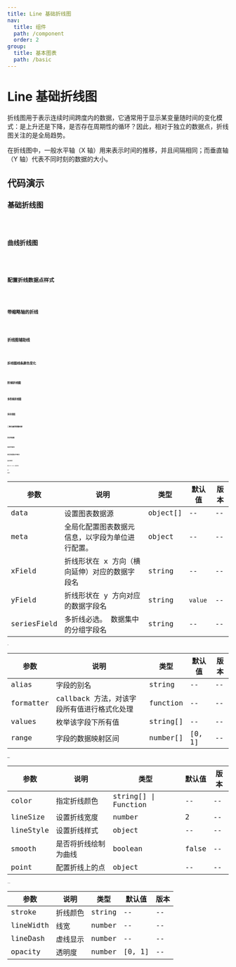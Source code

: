 ```yaml
---
title: Line 基础折线图
nav:
  title: 组件
  path: /component
  order: 2
group:
  title: 基本图表
  path: /basic
---
```


# Line 基础折线图

折线图用于表示连续时间跨度内的数据，它通常用于显示某变量随时间的变化模式：是上升还是下降，是否存在周期性的循环？因此，相对于独立的数据点，折线图关注的是全局趋势。

在折线图中，一般水平轴（X 轴）用来表示时间的推移，并且间隔相同；而垂直轴（Y 轴）代表不同时刻的数据的大小。

## 代码演示

### 基础折线图

<code src="./demo/demo-01.tsx" />

### 曲线折线图

<code src="./demo/demo-02.tsx" />

### 配置折线数据点样式

<code src="./demo/demo-03.tsx" />

### 带缩略轴的折线

<code src="./demo/demo-04.tsx" />

### 折线图辅助线

<code src="./demo/demo-05.tsx" />

### 折线图线条颜色变化

<code src="./demo/demo-06.tsx" />

### 阶梯折线图

<code src="./demo/demo-07.tsx" />

### 多阶梯折线图

<code src="./demo/demo-08.tsx" />

### 多折线图

<code src="./demo/demo-09.tsx" />

### 二氧化碳排放量来源

<code src="./demo/demo-10.tsx" />

### 多折线动画

<code src="./demo/demo-11.tsx" />

### 指定折线颜色

<code src="./demo/demo-12.tsx" />

### 通过回调函数指定折线颜色

<code src="./demo/demo-13.tsx" />

### 指定折线样式

<code src="./demo/demo-14.tsx" />

### 指定 point marker 激活的样式

<code src="./demo/demo-15.tsx" />

## API

### 数据映射

| 参数        | 说明                                             | 类型     | 默认值  | 版本 |
| ----------- | ------------------------------------------------ | -------- | ------- | ---- |
| data        | 设置图表数据源                                   | object[] | --      | --   |
| meta        | 全局化配置图表数据元信息，以字段为单位进行配置。 | object   | --      | --   |
| xField      | 折线形状在 x 方向（横向延伸）对应的数据字段名    | string   | --      | --   |
| yField      | 折线形状在 y 方向对应的数据字段名                | string   | `value` | --   |
| seriesField | 多折线必选。 数据集中的分组字段名                | string   | --      | --   |

**meta**

| 参数      | 说明                                        | 类型     | 默认值 | 版本 |
| --------- | ------------------------------------------- | -------- | ------ | ---- |
| alias     | 字段的别名                                  | string   | --     | --   |
| formatter | callback 方法，对该字段所有值进行格式化处理 | function | --     | --   |
| values    | 枚举该字段下所有值                          | string[] | --     | --   |
| range     | 字段的数据映射区间                          | number[] | [0, 1] | --   |

### 图形样式

| 参数      | 说明                 | 类型                 | 默认值 | 版本 |
| --------- | -------------------- | -------------------- | ------ | ---- |
| color     | 指定折线颜色         | string[] \| Function | --     | --   |
| lineSize  | 设置折线宽度         | number               | 2      | --   |
| lineStyle | 设置折线样式         | object               | --     | --   |
| smooth    | 是否将折线绘制为曲线 | boolean              | false  | --   |
| point     | 配置折线上的点       | object               | --     | --   |

**lineStyle**

| 参数      | 说明     | 类型   | 默认值 | 版本 |
| --------- | -------- | ------ | ------ | ---- |
| stroke    | 折线颜色 | string | --     | --   |
| lineWidth | 线宽     | number | --     | --   |
| lineDash  | 虚线显示 | number | --     | --   |
| opacity   | 透明度   | number | [0, 1] | --   |
